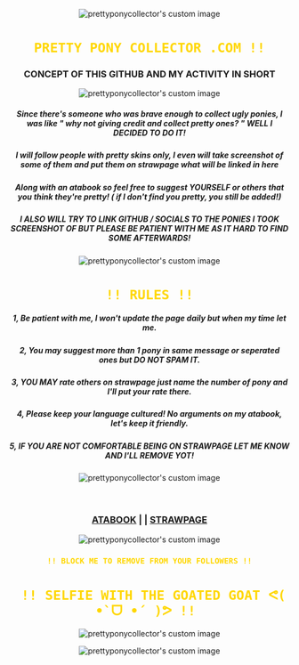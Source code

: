 <!-- level 1: simple bio and stats -->
<p align="center">
  <img src="https://64.media.tumblr.com/d87cbee83b2c747ee5ae469b1fd38f0e/9b0200cd5f331a24-1e/s640x960/340820918b4c5884aa0ff340c649005353f6047e.pnj" alt="prettyponycollector's custom image"/>
</p>

<h1 align="center"><code style="color : gold"> PRETTY PONY COLLECTOR .COM !! </code></h3>
<h3 align="center"> CONCEPT OF THIS GITHUB AND MY ACTIVITY IN SHORT</h3>

<p align="center">
  <img src="https://64.media.tumblr.com/747b018b398e4490655f881b12a63d99/23c9d1d5cf9aada9-9b/s400x600/ef16da82b74606b0857b1ee07c008d9b3e4f3910.pnj" alt="prettyponycollector's custom image"/>
</p>

<h5 align="center"> Since there's someone who was brave enough to collect ugly ponies, I was like " why not giving credit and collect pretty ones? " WELL I DECIDED TO DO IT!</h3>
<h5 align="center"> I will follow people with pretty skins only, I even will take screenshot of some of them and put them on strawpage what will be linked in here</h3>
<h5 align="center"> Along with an atabook so feel free to suggest YOURSELF or others that you think they're pretty! ( if I don't find you pretty, you still be added!)</h3>
<h5 align="center"> I ALSO WILL TRY TO LINK GITHUB / SOCIALS TO THE PONIES I TOOK SCREENSHOT OF BUT PLEASE BE PATIENT WITH ME AS IT HARD TO FIND SOME AFTERWARDS!</h3>

<p align="center">
  <img src="https://64.media.tumblr.com/cb4fb743128eb5f7aee121e11f110922/803605c7838a7f5d-cd/s640x960/e7f3637daf2d52093b1e6ea2d4ccab6e8f690a0a.pnj" alt="prettyponycollector's custom image"/>
</p>

<h1 align="center"><code style="color : gold"> !! RULES !! </code></h3>
<h5 align="center">  1, Be patient with me, I won't update the page daily but when my time let me. </h3>
<h5 align="center">  2, You may suggest more than 1 pony in same message or seperated ones but DO NOT SPAM IT. </h5>
<h5 align="center">  3, YOU MAY rate others on strawpage just name the number of pony and I'll put your rate there. </h5>
<h5 align="center">  4, Please keep your language cultured! No arguments on my atabook, let's keep it friendly. </h5>
<h5 align="center">  5, IF YOU ARE NOT COMFORTABLE BEING ON STRAWPAGE LET ME KNOW AND I'LL REMOVE YOT! </h5>

<p align="center">
  <img src="https://64.media.tumblr.com/289e82e31eb356c656af2795da09d144/803605c7838a7f5d-ce/s640x960/3f723d5092d41fc18190cee6f13d8215b0a0f338.pnj" alt="prettyponycollector's custom image"/>
</p>


　<h3 align="center"> [ATABOOK](https://prettypony404.atabook.org/)  | |  [STRAWPAGE](https://prettyponycollector.straw.page) </h3>
<p align="center">
  <img src="https://64.media.tumblr.com/747b018b398e4490655f881b12a63d99/23c9d1d5cf9aada9-9b/s400x600/ef16da82b74606b0857b1ee07c008d9b3e4f3910.pnj" alt="prettyponycollector's custom image"/>
</p>

<h3 align="center"><code style="color : gold"> !! BLOCK ME TO REMOVE FROM YOUR FOLLOWERS !! </code></h3>

<h1 align="center"><code style="color : gold"> !! SELFIE WITH THE GOATED GOAT ᕙ(  •̀ ᗜ •́  )ᕗ !! </code></h3>
<p align="center">
  <img src="https://github.com/user-attachments/assets/1e783546-b9f6-4dd6-b68a-a5dad1a17c63" alt="prettyponycollector's custom image"/>
</p>

<p align="center">
  <img src="https://64.media.tumblr.com/ba3229eccabb42d33d14826ce2853e81/9b0200cd5f331a24-f6/s640x960/6e4585901fe616b3f0e00bd64fec04031acee98d.pnj" alt="prettyponycollector's custom image"/>
</p>
